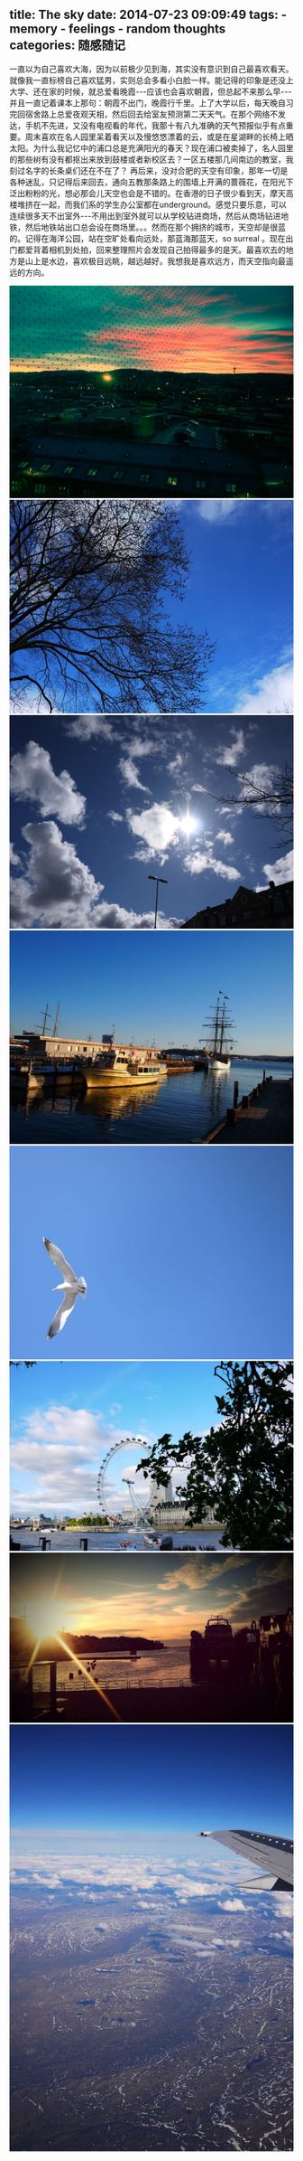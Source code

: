 title: The sky
date: 2014-07-23 09:09:49
tags: 
    - memory
    - feelings
    - random thoughts
categories: 随感随记
---
一直以为自己喜欢大海，因为以前极少见到海，其实没有意识到自己最喜欢看天。就像我一直标榜自己喜欢猛男，实则总会多看小白脸一样。能记得的印象是还没上大学、还在家的时候，就总爱看晚霞---应该也会喜欢朝霞，但总起不来那么早--- 并且一直记着课本上那句：朝霞不出门，晚霞行千里。上了大学以后，每天晚自习完回宿舍路上总爱夜观天相，然后回去给室友预测第二天天气。在那个网络不发达，手机不先进，又没有电视看的年代，我那十有八九准确的天气预报似乎有点重要。周末喜欢在名人园里呆着看天以及慢悠悠漂着的云，或是在星湖畔的长椅上晒太阳。为什么我记忆中的浦口总是充满阳光的春天？现在浦口被卖掉了，名人园里的那些树有没有都抠出来放到鼓楼或者新校区去？一区五楼那几间南边的教室，我刻过名字的长条桌们还在不在了？ 再后来，没对合肥的天空有印象，那年一切是各种迷乱，只记得后来回去，通向五教那条路上的围墙上开满的蔷薇花，在阳光下泛出粉粉的光，想必那会儿天空也会是不错的。在香港的日子很少看到天，摩天高楼堆挤在一起，而我们系的学生办公室都在underground。感觉只要乐意，可以连续很多天不出室外---不用出到室外就可以从学校钻进商场，然后从商场钻进地铁，然后地铁站出口总会设在商场里。。。然而在那个拥挤的城市，天空却是很蓝的。记得在海洋公园，站在空旷处看向远处，那蓝海那蓝天，so surreal 。现在出门都爱背着相机到处拍，回来整理照片会发现自己拍得最多的是天。最喜欢去的地方是山上是水边，喜欢极目远眺，越远越好。我想我是喜欢远方，而天空指向最遥远的方向。


![1st time Norge](/picture/sky2.jpeg)
![Early spring Trondheim](/picture/sky6.jpeg)
![Early summer Trondheim](/picture/sky7.jpeg)
![Winter's leaving Oslo](/picture/sky8.jpg)
![Birdy in Oslo](/picture/sky9.jpg)
![Early summer London](/picture/sky10.jpg)
![One amazing night Stavanger, the sun never went down](/picture/sky11.jpg)
![In the sky](/picture/sky13.jpg)
